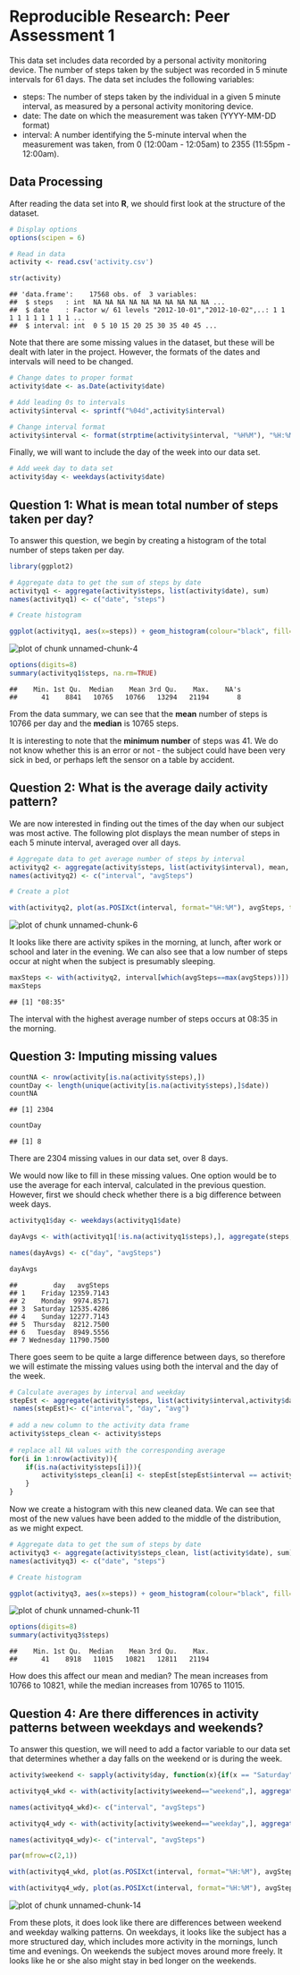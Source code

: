 Reproducible Research: Peer Assessment 1
========================================================



This data set includes data recorded by a personal activity monitoring device. The number of steps taken by the subject was recorded in 5 minute intervals for 61 days. The data set includes the following variables:

* steps: The number of steps taken by the individual in a given 5 minute interval, as measured by a personal activity monitoring device.
* date: The date on which the measurement was taken (YYYY-MM-DD format)
* interval: A number identifying the 5-minute interval when the measurement was taken, from 0 (12:00am - 12:05am) to 2355 (11:55pm - 12:00am).

## Data Processing

After reading the data set into **R**, we should first look at the structure of the dataset.



```r
# Display options
options(scipen = 6) 

# Read in data
activity <- read.csv('activity.csv')

str(activity)
```

```
## 'data.frame':	17568 obs. of  3 variables:
##  $ steps   : int  NA NA NA NA NA NA NA NA NA NA ...
##  $ date    : Factor w/ 61 levels "2012-10-01","2012-10-02",..: 1 1 1 1 1 1 1 1 1 1 ...
##  $ interval: int  0 5 10 15 20 25 30 35 40 45 ...
```


Note that there are some missing values in the dataset, but these will be dealt with later in the project. However, the formats of the dates and intervals will need to be changed.



```r
# Change dates to proper format
activity$date <- as.Date(activity$date)

# Add leading 0s to intervals
activity$interval <- sprintf("%04d",activity$interval)

# Change interval format
activity$interval <- format(strptime(activity$interval, "%H%M"), "%H:%M")
```

Finally, we will want to include the day of the week into our data set. 


```r
# Add week day to data set
activity$day <- weekdays(activity$date)
```


## Question 1: What is mean total number of steps taken per day?

To answer this question, we begin by creating a histogram of the total number of steps taken per day. 


```r
library(ggplot2)

# Aggregate data to get the sum of steps by date
activityq1 <- aggregate(activity$steps, list(activity$date), sum)
names(activityq1) <- c("date", "steps")

# Create histogram

ggplot(activityq1, aes(x=steps)) + geom_histogram(colour="black", fill="lightblue3", binwidth=2000)+xlab("Total Steps per Day") + ylab("Number of Days") + ggtitle("Histogram of Number of Steps per Day")
```

![plot of chunk unnamed-chunk-4](figure/unnamed-chunk-4.png) 


```r
options(digits=8)
summary(activityq1$steps, na.rm=TRUE)
```

```
##    Min. 1st Qu.  Median    Mean 3rd Qu.    Max.    NA's 
##      41    8841   10765   10766   13294   21194       8
```

From the data summary, we can see that the **mean** number of steps is 10766 per day and the **median** is 10765 steps.

It is interesting to note that the **minimum number** of steps was 41. We do not know whether this is an error or not - the subject could have been very sick in bed, or perhaps left the sensor on a table by accident. 



## Question 2: What is the average daily activity pattern?

We are now interested in finding out the times of the day when our subject was most active. The following plot displays the mean number of steps in each 5 minute interval, averaged over all days.



```r
# Aggregate data to get average number of steps by interval
activityq2 <- aggregate(activity$steps, list(activity$interval), mean, na.rm=TRUE)
names(activityq2) <- c("interval", "avgSteps")

# Create a plot

with(activityq2, plot(as.POSIXct(interval, format="%H:%M"), avgSteps, type='l', main="Plot of average steps per 5-minute Interval", xlab="Interval", ylab="Average number of steps"))
```

![plot of chunk unnamed-chunk-6](figure/unnamed-chunk-6.png) 

It looks like there are activity spikes in the morning, at lunch, after work or school and later in the evening. We can also see that a low number of steps occur at night when the subject is presumably sleeping. 



```r
maxSteps <- with(activityq2, interval[which(avgSteps==max(avgSteps))])
maxSteps
```

```
## [1] "08:35"
```

The interval with the highest average number of steps occurs at 08:35 in the morning. 


## Question 3: Imputing missing values



```r
countNA <- nrow(activity[is.na(activity$steps),])
countDay <- length(unique(activity[is.na(activity$steps),]$date))
countNA
```

```
## [1] 2304
```

```r
countDay
```

```
## [1] 8
```
 

There are 2304 missing values in our data set, over 8 days.

We would now like to fill in these missing values. One option would be to use the average for each interval, calculated in the previous question. However, first we should check whether there is a big difference between week days.


```r
activityq1$day <- weekdays(activityq1$date)

dayAvgs <- with(activityq1[!is.na(activityq1$steps),], aggregate(steps, list(day), mean), na.rm=TRUE)

names(dayAvgs) <- c("day", "avgSteps")

dayAvgs
```

```
##         day   avgSteps
## 1    Friday 12359.7143
## 2    Monday  9974.8571
## 3  Saturday 12535.4286
## 4    Sunday 12277.7143
## 5  Thursday  8212.7500
## 6   Tuesday  8949.5556
## 7 Wednesday 11790.7500
```

There goes seem to be quite a large difference between days, so therefore we will estimate the missing values using both the interval and the day of the week. 



```r
# Calculate averages by interval and weekday
stepEst <- aggregate(activity$steps, list(activity$interval,activity$day), mean, na.rm=TRUE)
 names(stepEst)<- c("interval", "day", "avg")
   
# add a new column to the activity data frame  
activity$steps_clean <- activity$steps  
  
# replace all NA values with the corresponding average
for(i in 1:nrow(activity)){
    if(is.na(activity$steps[i])){
    	activity$steps_clean[i] <- stepEst[stepEst$interval == activity$interval[i] & stepEst$day == activity$day[i],]$avg
	} 
}	
```


Now we create a histogram with this new cleaned data. We can see that most of the new values have been added to the middle of the distribution, as we might expect.


```r
# Aggregate data to get the sum of steps by date
activityq3 <- aggregate(activity$steps_clean, list(activity$date), sum)
names(activityq3) <- c("date", "steps")

# Create histogram

ggplot(activityq3, aes(x=steps)) + geom_histogram(colour="black", fill="goldenrod2", binwidth=2000)+xlab("Total Steps per Day") + ylab("Number of Days") + ggtitle("Histogram of Number of Steps per Day")
```

![plot of chunk unnamed-chunk-11](figure/unnamed-chunk-11.png) 




```r
options(digits=8)
summary(activityq3$steps)
```

```
##    Min. 1st Qu.  Median    Mean 3rd Qu.    Max. 
##      41    8918   11015   10821   12811   21194
```

How does this affect our mean and median? The mean increases from 10766 to 10821, while the median increases from 10765 to 11015. 


## Question 4: Are there differences in activity patterns between weekdays and weekends?

To answer this question, we will need to add a factor variable to our data set that determines whether a day falls on the weekend or is during the week.  


```r
activity$weekend <- sapply(activity$day, function(x){if(x == "Saturday" || x == "Sunday"){return("weekend")} else {return("weekday")}})  
```


```r
activityq4_wkd <- with(activity[activity$weekend=="weekend",], aggregate(steps_clean, list(interval), mean))

names(activityq4_wkd)<- c("interval", "avgSteps")

activityq4_wdy <- with(activity[activity$weekend=="weekday",], aggregate(steps_clean, list(interval), mean))

names(activityq4_wdy)<- c("interval", "avgSteps")

par(mfrow=c(2,1))

with(activityq4_wkd, plot(as.POSIXct(interval, format="%H:%M"), avgSteps, type='l', main="Plot of average steps per 5-minute Interval - Weekends", xlab="Interval", ylab="Average number of steps", col="lightblue3"))

with(activityq4_wdy, plot(as.POSIXct(interval, format="%H:%M"), avgSteps, type='l', main="Plot of average steps per 5-minute Interval - Weekdays", xlab="Interval", ylab="Average number of steps", col="lightblue3"))
```

![plot of chunk unnamed-chunk-14](figure/unnamed-chunk-14.png) 

From these plots, it does look like there are differences between weekend and weekday walking patterns. On weekdays, it looks like the subject has a more structured day, which includes more activity in the mornings, lunch time and evenings. On weekends the subject moves around more freely. It looks like he or she also might stay in bed longer on the weekends. 



